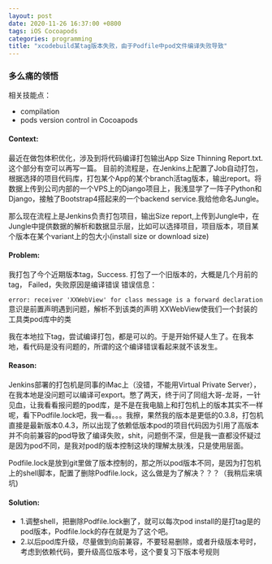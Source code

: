 ```yaml
---
layout: post
date: 2020-11-26 16:37:00 +0800
tags: iOS Cocoapods
categories: programming
title: "xcodebuild某tag版本失败，由于Podfile中pod文件编译失败导致"
---
```


### 多么痛的领悟

相关技能点：
- compilation 
- pods version control in Cocoapods


#### Context:

   最近在做包体积优化，涉及到将代码编译打包输出App Size Thinning Report.txt.这个部分有空可以再写一篇。
目前的流程是，在Jenkins上配置了Job自动打包，根据选择的项目代码库，打包某个App的某个branch活tag版本，输出report。将数据上传到公司内部的一个VPS上的Django项目上，我浅显学了一阵子Python和Django，接触了Bootstrap4搭起来的一个backend service.我给他命名Jungle。


那么现在流程上是Jenkins负责打包项目，输出Size report,上传到Jungle中，在Jungle中提供数据的解析和数据显示层，比如可以选择项目，项目版本，项目某个版本在某个variant上的包大小(install size or download size)


#### Problem:
我打包了今个近期版本tag，Success.
打包了一个旧版本的，大概是几个月前的tag， Failed，失败原因是编译错误
错误信息：

`error: receiver 'XXWebView' for class message is a forward declaration`	
意识是前置声明遇到问题，解析不到该类的声明
XXWebView使我们一个封装的工具类pod库中的类

我在本地拉下tag，尝试编译打包，都是可以的。于是开始怀疑人生了。在我本地，看代码是没有问题的，所谓的这个编译错误看起来就不该发生。


#### Reason:
Jenkins部署的打包机是同事的iMac上（没错，不能用Virtual Private Server），在我本地是没问题可以编译可export。憋了两天，终于问了同组大哥-龙哥，一针见血，让我看看报问题的pod库，是不是在我电脑上和打包机上的版本其实不一样呢，看下Podfile.lock吧，我一看。。。我擦，果然我的版本是更低的0.3.8，打包机直接是最新版本0.4.3，所以出现了依赖低版本pod的项目代码因为引用了高版本并不向前兼容的pod导致了编译失败，shit，问题倒不深，但是我一直都没怀疑过是因为pod不同，是我对pod的版本控制这块的理解太肤浅，只是使用层面。

Podfile.lock是放到git里做了版本控制的，那之所以pod版本不同，是因为打包机上的shell脚本，配置了删除Podfile.lock，这么做是为了解决？？？（我稍后来填坑)


#### Solution:

- 1.调整shell，把删除Podfile.lock删了，就可以每次pod install的是打tag是的pod版本，Podfile.lock的存在就是为了这个吧。
- 2.以后pod库升级，尽量做到向前兼容，不要轻易删除，或者升级版本号时，考虑到依赖代码，要升级高位版本号，这个要复习下版本号规则
